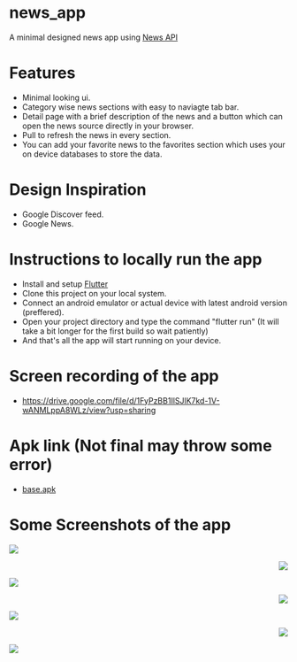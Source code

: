 # news_app

A minimal designed news app using [News API](https://newsapi.org/)

# Features
- Minimal looking ui.
- Category wise news sections with easy to naviagte tab bar.
- Detail page with a brief description of the news and a button which can open the news source directly in your browser.
- Pull to refresh the news in every section.
- You can add your favorite news to the favorites section which uses your on device databases to store the data.

# Design Inspiration
- Google Discover feed.
- Google News.

# Instructions to locally run the app
- Install and setup [Flutter](https://flutter.dev/?gclsrc=ds&gclsrc=ds)
- Clone this project on your local system.
- Connect an android emulator or actual device with latest android version (preffered).
- Open your project directory and type the command "flutter run" (It will take a bit longer for the first build so wait patiently)
- And that's all the app will start running on your device.

# Screen recording of the app
- https://drive.google.com/file/d/1FyPzBB1IlSJlK7kd-1V-wANMLppA8WLz/view?usp=sharing

# Apk link (Not final may throw some error)
- [base.apk](https://drive.google.com/file/d/1GA4Gy3db5yTfHUcXN-ysmAJOcgrOaUAu/view?usp=sharing)

# Some Screenshots of the app
<p align="left"><img src="https://user-images.githubusercontent.com/62044531/131544498-7a98d294-9d17-42ea-bc49-eb359e09593c.png"></p>

<p align="right"><img src="https://user-images.githubusercontent.com/62044531/131544506-7cf090bb-190a-4425-8398-c9f16a12dcec.png"></p>

<p align="left"><img src="https://user-images.githubusercontent.com/62044531/131544517-f4329e18-7a9a-477f-945d-b1522cc9ddca.png"></p>

<p align="right"><img src="https://user-images.githubusercontent.com/62044531/131544521-508727be-a799-4097-a1ae-1a44f96dcfd8.png"></p>

<p align="left"><img src="https://user-images.githubusercontent.com/62044531/131544526-ce12cca8-54f1-4746-b2ce-8dff22264b8e.png"></p>

<p align="right"><img src="https://user-images.githubusercontent.com/62044531/131544531-57193b68-6e8e-4fe3-a5f3-60e65246ca53.png"></p>

<p align="left"><img src="https://user-images.githubusercontent.com/62044531/138706654-55ccc60f-ea37-4efc-82d1-15e6e62e072c.png"></p>



